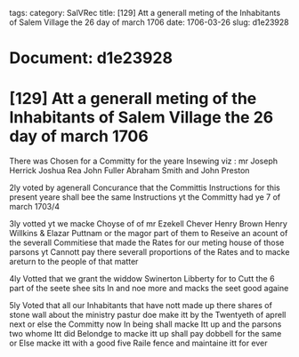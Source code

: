 tags: 
category: SalVRec
title: [129] Att a generall meting of the Inhabitants of Salem Village the 26 day of march 1706
date: 1706-03-26
slug: d1e23928




# Document: d1e23928


# [129] Att a generall meting of the Inhabitants of Salem Village the 26 day of march 1706 

There was Chosen for a Committy for the yeare Insewing viz : mr Joseph Herrick Joshua Rea John Fuller Abraham Smith and John Preston

2ly voted by agenerall Concurance that the Committis Instructions for this present yeare shall bee the same Instructions yt the Committy had ye 7 of march 1703/4

3ly votted yt we macke Choyse of of mr Ezekell Chever Henry Brown Henry Willkins & Elazar Puttnam or the magor part of them to Reseive an acount of the severall Commitiese that made the Rates for our meting house of those parsons yt Cannott pay there severall proportions of the Rates and to macke areturn to the people of that matter

4ly Votted that we grant the widdow Swinerton Libberty for to Cutt the 6 part of the seete shee sits In and noe more and macks the seet good againe

5ly Voted that all our Inhabitants that have nott made up there shares of stone wall about the ministry pastur doe make itt by the Twentyeth of aprell next or else the Committy now In being shall macke Itt up and the parsons two whome Itt did Belondge to macke itt up shall pay dobbell for the same or Else macke itt with a good five Raile fence and maintaine itt for ever
